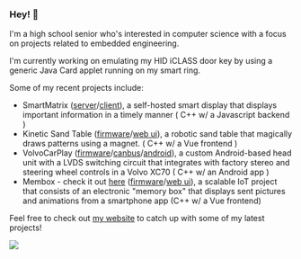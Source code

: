 ### Hey! 👋
I'm a high school senior who's interested in computer science with a focus on projects related to embedded engineering.

I'm currently working on emulating my HID iCLASS door key by using a generic Java Card applet running on my smart ring.

Some of my recent projects include:

- SmartMatrix ([server](https://github.com/acvigue/SmartMatrixServer)/[client](https://github.com/acvigue/SmartMatrix-ESP32)), a self-hosted smart display that displays important information in a timely manner ( C++ w/ a Javascript backend )
- Kinetic Sand Table ([firmware](https://github.com/acvigue/RBotFirmware)/[web ui](https://github.com/acvigue/sandspa3)), a robotic sand table that magically draws patterns using a magnet. ( C++ w/ a Vue frontend )
- VolvoCarPlay ([firmware](https://github.com/acvigue/VolvoCarPlay-SAMD)/[canbus](https://github.com/acvigue/VolvoCarPlay-CANBus)/[android](https://github.com/acvigue/VolvoCarPlay-APK)), a custom Android-based head unit with a LVDS switching circuit that integrates with factory stereo and steering wheel controls in a Volvo XC70 ( C++ w/ an Android app )
- Membox - check it out [here](https://app.membox.cc) ([firmware](https://github.com/acvigue/membox-esp32)/[web ui](https://github.com/acvigue/membox-react)), a scalable IoT project that consists of an electronic "memory box" that displays sent pictures and animations from a smartphone app (C++ w/ a Vue frontend)

Feel free to check out [my website](https://vigue.me) to catch up with some of my latest projects!

![](https://github-readme-stats.vercel.app/api?username=acvigue&show_icons=true&theme=synthwave&count_private=true)
